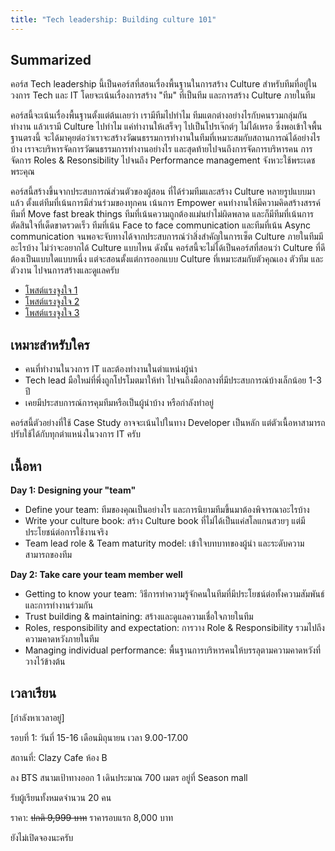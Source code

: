 ```yaml
---
title: "Tech leadership: Building culture 101"
---
```


## Summarized

คอร์ส Tech leadership นี้เป็นคอร์สที่สอนเรื่องพื้นฐานในการสร้าง Culture สำหรับทีมที่อยู่ในวงการ Tech และ IT โดยจะเน้นเรื่องการสร้าง "ทีม" ที่เป็นทีม และการสร้าง Culture ภายในทีม

คอร์สนี้จะเน้นเรื่องพื้นฐานตั้งแต่ต้นเลยว่า เรามีทีมไปทำไม ทีมแตกต่างอย่างไรกับคนรวมกลุ่มกันทำงาน แล้วเรามี Culture ไปทำไม แค่ทำงานให้เสร็จๆ ไปเป็นโปรเจ๊กต์ๆ ไม่ได้เหรอ ซึ่งพอเข้าใจพื้นฐานตรงนี้ จะได้มาคุยต่อว่าเราจะสร้างวัฒนธรรมการทำงานในทีมที่เหมาะสมกับสถานการณ์ได้อย่างไรบ้าง เราจะบริหารจัดการวัฒนธรรมการทำงานอย่างไร และสุดท้ายไปจนถึงการจัดการบริหารคน การจัดการ Roles & Resonsibility ไปจนถึง Performance management จังหวะใช้พระเดชพระคุณ

คอร์สนี้สร้างขึ้นจากประสบการณ์ส่วนตัวของผู้สอน ที่ได้ร่วมทีมและสร้าง Culture หลายรูปแบบมาแล้ว ตั้งแต่ทีมที่เน้นการมีส่วนร่วมของทุกคน เน้นการ Empower คนทำงานให้มีความคิดสร้างสรรค์ ทีมที่ Move fast break things ทีมที่เน้นความถูกต้องแม่นยำไม่ผิดพลาด และก็มีทีมที่เน้นการตัดสินใจที่เด็ดขาดรวดเร็ว ทีมที่เน้น Face to face communication และทีมที่เน้น Async communication จนพอจะจับทางได้จากประสบการณ์ว่าสิ่งสำคัญในการเซ็ต Culture ภายในทีมมีอะไรบ้าง ไม่ว่าจะอยากได้ Culture แบบไหน ดังนั้น คอร์สนี้จะไม่ได้เป็นคอร์สที่สอนว่า Culture ที่ดีต้องเป็นแบบใดแบบหนึ่ง แต่จะสอนตั้งแต่การออกแบบ Culture ที่เหมาะสมกับตัวคุณเอง ตัวทีม และตัวงาน ไปจนการสร้างและดูแลครับ

- [โพสต์แรงจูงใจ 1](https://www.facebook.com/chakrit.likitkhajorn/posts/pfbid02HKynyrnBreevimf59FguEkcLhHi7WpEXcjzXEZiydFBZ1cqZA7yoh4dnsLqyVCANl?__cft__[0]=AZXJBg2fM__ttaqEbQ695gW9dxDr3OBreoe5OqhDWPtAkUwYb4JkUW1JGp51n5SPd9WYKX3WKyoaiP0CIIU1PXjVsxi0JVGlatbFDIukhCT7gMJleTm479ur5mLEmiXp7FYPnqn_HBpugOnRmTwkHAB7&__tn__=%2CO%2CP-R)
- [โพสต์แรงจูงใจ 2](https://www.facebook.com/chakrit.likitkhajorn/posts/pfbid05trg4UvpEASP1pLdrqnzCGdCyuG8fVZ8ifeRHXA7KJWhAkoqckGwwkP6Do759Gyel?__cft__[0]=AZV3uBJtPxQV-7zjqRO75EzPNKUDUaXvATFCJJVsMNGKUNMvWqrcSThzNta_C8lD-yuNVS78FEtfb_5-Xa-JaGYj6khTPtK437O7YEbpdMpRyuoXmoxu6GuzZoV187HLYQpgIiP3RzDxStGRqsIRboru&__tn__=%2CO%2CP-R)
- [โพสต์แรงจูงใจ 3](https://www.facebook.com/chakrit.likitkhajorn/posts/pfbid02gTBwCpgPAUW2BPwYTZ5zZ7ZZj2pYifbDyq1RqkPwmjnvKkiR3B5LAn2cFZahFBBWl?__cft__[0]=AZXMaufYcV7t9lzonr_X3CLgNceldFceDOWRiV_EyFrw8ec_U7F_BVHwm4ImE91z_bnLUgTQWl3CIduPlP4zO2Lkyqw0cO1GQSR3e0xfQ4wPnoikl4kXNujmLmbJwGvdU9Y&__tn__=%2CO%2CP-R)

## เหมาะสำหรับใคร

- คนที่ทำงานในวงการ IT และต้องทำงานในตำแหน่งผู้นำ
- Tech lead มือใหม่ที่พึ่งถูกโปรโมตมาให้ทำ ไปจนถึงมือกลางที่มีประสบการณ์บ้างเล็กน้อย 1-3 ปี
- เคยมีประสบการณ์การคุมทีมหรือเป็นผู้นำบ้าง หรือกำลังทำอยู่

คอร์สนี้ตัวอย่างที่ใช้ Case Study อาจจะเน้นไปในทาง Developer เป็นหลัก แต่ตัวเนื้อหาสามารถปรับใช้ได้กับทุกตำแหน่งในวงการ IT ครับ

## เนื้อหา

**Day 1: Designing your "team"**

- Define your team: ทีมของคุณเป็นอย่างไร และการนิยามทีมขึ้นมาต้องพิจารณาอะไรบ้าง
- Write your culture book: สร้าง Culture book ที่ไม่ได้เป็นแค่สโลแกนสวยๆ แต่มีประโยชน์ต่อการใช้งานจริง
- Team lead role & Team maturity model: เข้าใจบทบาทของผู้นำ และระดับความสามารถของทีม

**Day 2: Take care your team member well**

- Getting to know your team: วิธีการทำความรู้จักคนในทีมที่มีประโยชน์ต่อทั้งความสัมพันธ์และการทำงานร่วมกัน
- Trust building & maintaining: สร้างและดูแลความเชื่อใจภายในทีม
- Roles, responsibility and expectation: การวาง Role & Responsibility รวมไปถึงความคาดหวังภายในทีม
- Managing individual performance: พื้นฐานการบริหารคนให้บรรลุตามความคาดหวังที่วางไว้ข้างต้น

## เวลาเรียน

[กำลังหาเวลาอยู่]

รอบที่ 1: วันที่ 15-16 เดือนมิถุนายน เวลา 9.00-17.00

สถานที่: Clazy Cafe ห้อง B

ลง BTS สนามเป้าทางออก 1 เดินประมาณ 700 เมตร อยู่ที่ Season mall

รับผู้เรียนทั้งหมดจำนวน 20 คน

ราคา: ~~ปกติ 9,999 บาท~~ ราคารอบแรก 8,000 บาท

ยังไม่เปิดจองนะครับ
